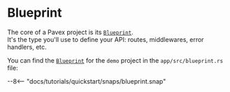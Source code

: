 # Blueprint

The core of a Pavex project is its [`Blueprint`][Blueprint].\
It's the type you'll use to define your API: routes, middlewares, error handlers, etc.

You can find the [`Blueprint`][Blueprint] for the `demo` project in the `app/src/blueprint.rs` file:

--8<-- "docs/tutorials/quickstart/snaps/blueprint.snap"

[Blueprint]: /api_reference/pavex/blueprint/struct.Blueprint.html

